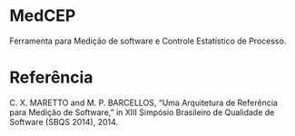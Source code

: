 # MedCEP
Ferramenta para Medição de software e Controle Estatístico de Processo.

# Referência
C. X. MARETTO and M. P. BARCELLOS, “Uma Arquitetura de Referência para Medição de Software,” in XIII Simpósio Brasileiro de Qualidade de Software (SBQS 2014), 2014.
